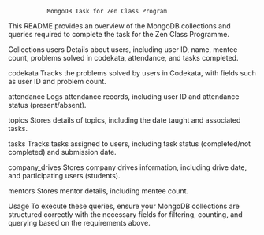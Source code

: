                MongoDB Task for Zen Class Program

This README provides an overview of the MongoDB collections and queries required to complete the task for the Zen Class Programme.

Collections
users
Details about users, including user ID, name, mentee count, problems solved in codekata, attendance, and tasks completed.

codekata
Tracks the problems solved by users in Codekata, with fields such as user ID and problem count.

attendance
Logs attendance records, including user ID and attendance status (present/absent).

topics
Stores details of topics, including the date taught and associated tasks.

tasks
Tracks tasks assigned to users, including task status (completed/not completed) and submission date.

company_drives
Stores company drives information, including drive date, and participating users (students).

mentors
Stores mentor details, including mentee count.

Usage
To execute these queries, ensure your MongoDB collections are structured correctly with the necessary fields for filtering, counting, and querying based on the requirements above.


